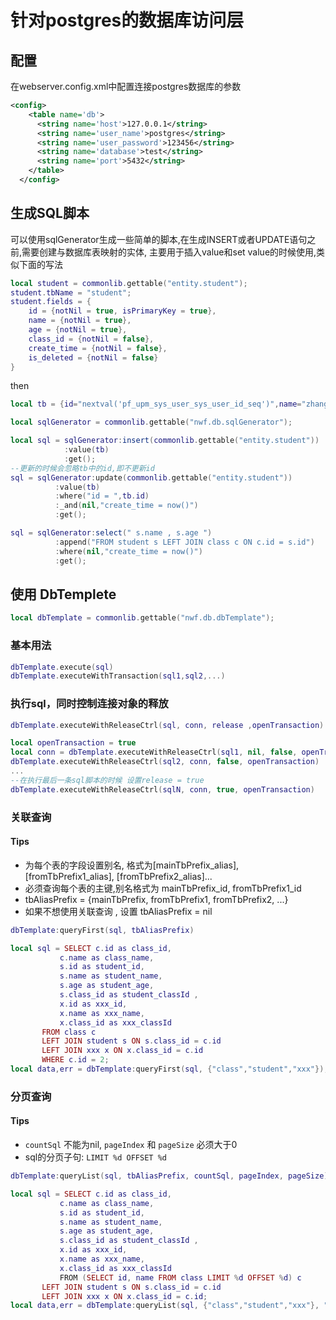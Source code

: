 # 针对postgres的数据库访问层
## 配置
在webserver.config.xml中配置连接postgres数据库的参数
```xml
<config>
    <table name='db'>
      <string name='host'>127.0.0.1</string>
      <string name='user_name'>postgres</string>
      <string name='user_password'>123456</string>
      <string name='database'>test</string>
      <string name='port'>5432</string>
    </table>  
  </config>
```
## 生成SQL脚本
可以使用sqlGenerator生成一些简单的脚本,在生成INSERT或者UPDATE语句之前,需要创建与数据库表映射的实体, 
主要用于插入value和set value的时候使用,类似下面的写法
```lua
local student = commonlib.gettable("entity.student");  
student.tbName = "student";  
student.fields = {
	id = {notNil = true, isPrimaryKey = true},
	name = {notNil = true},
	age = {notNil = true},
	class_id = {notNil = false},
	create_time = {notNil = false},
	is_deleted = {notNil = false}
}
```
then
```lua
local tb = {id="nextval('pf_upm_sys_user_sys_user_id_seq')",name="zhangsan",age=10};

local sqlGenerator = commonlib.gettable("nwf.db.sqlGenerator");

local sql = sqlGenerator:insert(commonlib.gettable("entity.student"))
			:value(tb)
			:get();
--更新的时候会忽略tb中的id,即不更新id
sql = sqlGenerator:update(commonlib.gettable("entity.student"))
		  :value(tb)
		  :where("id = ",tb.id)
		  :_and(nil,"create_time = now()")
		  :get();

sql = sqlGenerator:select(" s.name , s.age ")
		  :append("FROM student s LEFT JOIN class c ON c.id = s.id")
		  :where(nil,"create_time = now()")
		  :get();
```
##  使用 DbTemplete
```lua
local dbTemplate = commonlib.gettable("nwf.db.dbTemplate");
```
### 基本用法
```lua
dbTemplate.execute(sql)
dbTemplate.executeWithTransaction(sql1,sql2,...)
```

### 执行sql，同时控制连接对象的释放
```lua
dbTemplate.executeWithReleaseCtrl(sql, conn, release ,openTransaction)

local openTransaction = true
local conn = dbTemplate.executeWithReleaseCtrl(sql1, nil, false, openTransaction)
dbTemplate.executeWithReleaseCtrl(sql2, conn, false, openTransaction)
...
--在执行最后一条sql脚本的时候 设置release = true
dbTemplate.executeWithReleaseCtrl(sqlN, conn, true, openTransaction)
```

### 关联查询
#### Tips
* 为每个表的字段设置别名, 格式为[mainTbPrefix_alias], [fromTbPrefix1_alias], [fromTbPrefix2_alias]...
* 必须查询每个表的主键,别名格式为 mainTbPrefix_id, fromTbPrefix1_id
* tbAliasPrefix = {mainTbPrefix, fromTbPrefix1, fromTbPrefix2, ...}
* 如果不想使用关联查询 , 设置 tbAliasPrefix = nil 

```lua
dbTemplate:queryFirst(sql, tbAliasPrefix)

local sql = SELECT c.id as class_id,
		   c.name as class_name,
		   s.id as student_id,
		   s.name as student_name,
		   s.age as student_age,
		   s.class_id as student_classId ,
		   x.id as xxx_id,
		   x.name as xxx_name,
		   x.class_id as xxx_classId 
	   FROM class c 
	   LEFT JOIN student s ON s.class_id = c.id
	   LEFT JOIN xxx x ON x.class_id = c.id
	   WHERE c.id = 2;
local data,err = dbTemplate:queryFirst(sql, {"class","student","xxx"});
```

### 分页查询
#### Tips
* `countSql` 不能为nil, `pageIndex` 和 `pageSize` 必须大于0
* sql的分页子句: `LIMIT %d OFFSET %d`
```lua
dbTemplate:queryList(sql, tbAliasPrefix, countSql, pageIndex, pageSize)

local sql = SELECT c.id as class_id,
		   c.name as class_name,
		   s.id as student_id,
		   s.name as student_name,
		   s.age as student_age,
		   s.class_id as student_classId ,
		   x.id as xxx_id,
		   x.name as xxx_name,
		   x.class_id as xxx_classId 
           FROM (SELECT id, name FROM class LIMIT %d OFFSET %d) c 
	   LEFT JOIN student s ON s.class_id = c.id
	   LEFT JOIN xxx x ON x.class_id = c.id;
local data,err = dbTemplate:queryList(sql, {"class","student","xxx"}, " select count(1) from class ", 1, 3);
```

